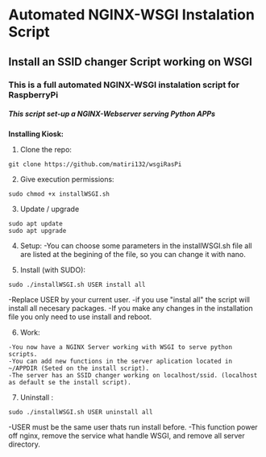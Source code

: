 # Automated NGINX-WSGI Instalation Script
## Install an SSID changer Script working on WSGI
### This is a full automated NGINX-WSGI instalation script for RaspberryPi 
##### This script set-up a NGINX-Webserver serving Python APPs

**Installing Kiosk:**
1. Clone the repo:
```
git clone https://github.com/matiri132/wsgiRasPi
```
2. Give execution permissions:
```
sudo chmod +x installWSGI.sh
```
3. Update / upgrade
```
sudo apt update
sudo apt upgrade
```
4. Setup:
-You can choose some parameters in the installWSGI.sh file all are listed at the begining of the file, so you can change it with nano.

5. Install (with SUDO):
```
sudo ./installWSGI.sh USER install all
```
-Replace USER by your current user.
-if you use "instal all"  the script will install all necesary packages.
-If you make any changes in the installation file  you only need to use install and reboot.

6. Work:
```
-You now have a NGINX Server working with WSGI to serve python scripts.
-You can add new functions in the server aplication located in ~/APPDIR (Seted on the install script).
-The server has an SSID changer working on localhost/ssid. (localhost as default se the install script).
```


7. Uninstall :
```
sudo ./installWSGI.sh USER uninstall all
```
-USER must be the same user thats run install before.
-This function power off nginx, remove the service what handle WSGI, and remove all server directory.


